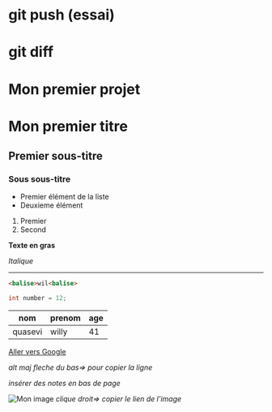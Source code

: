 # git push (essai)
# git diff
# Mon premier projet
# Mon premier titre
## Premier sous-titre
### Sous sous-titre
+ Premier élément de la liste
+ Deuxieme élément

1. Premier
2. Second

**Texte en gras**

*Italique*

---

```HTML
<balise>wil<balise>
```
```JAVA
int number = 12;
```
|nom|prenom|age
|---|------|---
|quasevi|willy|41

[Aller vers Google](http://google.com)

*alt maj fleche du bas=> pour copier la ligne*

*insérer des notes en bas de page*

![Mon image](https://img-19.ccm2.net/cI8qqj-finfDcmx6jMK6Vr-krEw=/1500x/smart/b829396acc244fd484c5ddcdcb2b08f3/ccmcms-commentcamarche/20494859.jpg)
*clique droit=> copier le lien de l'image*
